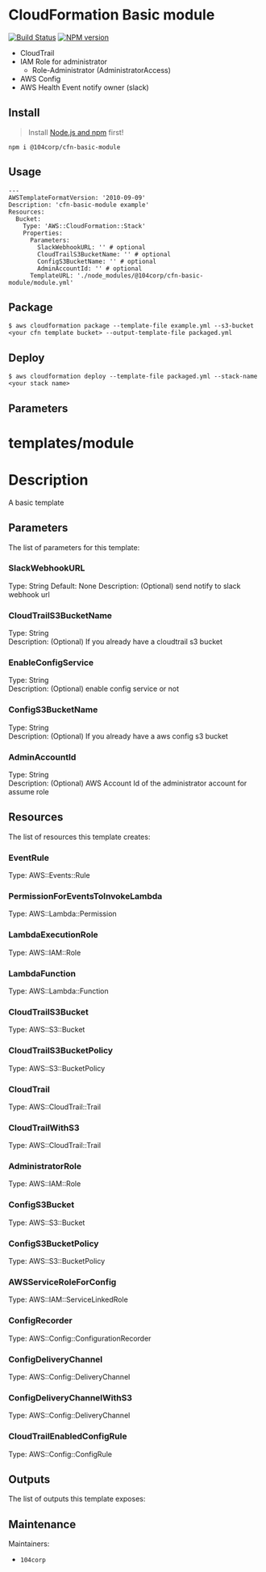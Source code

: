 # CloudFormation Basic module

[![Build Status](https://travis-ci.com/104corp/cfn-basic-module.svg?branch=master)](https://travis-ci.com/104corp/104isgd-devops-cfn-basic.svg?token=XzF5xSuVcyG4W3apP4Dr&branch=master)
[![NPM version](https://img.shields.io/npm/v/@104corp/cfn-basic-module.svg)](https://www.npmjs.com/package/@104corp/cfn-basic-module)

* CloudTrail
* IAM Role for administrator 
    * Role-Administrator (AdministratorAccess)
* AWS Config
* AWS Health Event notify owner (slack)


## Install

> Install [Node.js and npm](https://nodejs.org/) first!

```
npm i @104corp/cfn-basic-module
```

## Usage

```
---
AWSTemplateFormatVersion: '2010-09-09'
Description: 'cfn-basic-module example'
Resources:
  Bucket:
    Type: 'AWS::CloudFormation::Stack'
    Properties:
      Parameters:
        SlackWebhookURL: '' # optional
        CloudTrailS3BucketName: '' # optional
        ConfigS3BucketName: '' # optional
        AdminAccountId: '' # optional
      TemplateURL: './node_modules/@104corp/cfn-basic-module/module.yml'
```

## Package

```
$ aws cloudformation package --template-file example.yml --s3-bucket <your cfn template bucket> --output-template-file packaged.yml
```

## Deploy

```
$ aws cloudformation deploy --template-file packaged.yml --stack-name <your stack name>
```

## Parameters

# templates/module
# Description
A basic template

## Parameters
The list of parameters for this template:

### SlackWebhookURL 
Type: String 
Default: None 
Description: (Optional) send notify to slack webhook url 
### CloudTrailS3BucketName 
Type: String  
Description: (Optional) If you already have a cloudtrail s3 bucket 
### EnableConfigService 
Type: String  
Description: (Optional) enable config service or not 
### ConfigS3BucketName 
Type: String  
Description: (Optional) If you already have a aws config s3 bucket 
### AdminAccountId 
Type: String  
Description: (Optional) AWS Account Id of the administrator account for assume role 

## Resources
The list of resources this template creates:

### EventRule 
Type: AWS::Events::Rule  
### PermissionForEventsToInvokeLambda 
Type: AWS::Lambda::Permission  
### LambdaExecutionRole 
Type: AWS::IAM::Role  
### LambdaFunction 
Type: AWS::Lambda::Function  
### CloudTrailS3Bucket 
Type: AWS::S3::Bucket  
### CloudTrailS3BucketPolicy 
Type: AWS::S3::BucketPolicy  
### CloudTrail 
Type: AWS::CloudTrail::Trail  
### CloudTrailWithS3 
Type: AWS::CloudTrail::Trail  
### AdministratorRole 
Type: AWS::IAM::Role  
### ConfigS3Bucket 
Type: AWS::S3::Bucket  
### ConfigS3BucketPolicy 
Type: AWS::S3::BucketPolicy  
### AWSServiceRoleForConfig 
Type: AWS::IAM::ServiceLinkedRole  
### ConfigRecorder 
Type: AWS::Config::ConfigurationRecorder  
### ConfigDeliveryChannel 
Type: AWS::Config::DeliveryChannel  
### ConfigDeliveryChannelWithS3 
Type: AWS::Config::DeliveryChannel  
### CloudTrailEnabledConfigRule 
Type: AWS::Config::ConfigRule  

## Outputs
The list of outputs this template exposes:

## Maintenance

Maintainers:
  - `104corp`